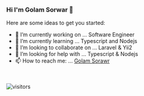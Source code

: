 ### Hi I'm Golam Sorwar 👋

Here are some ideas to get you started:

- 🔭 I’m currently working on ... Software Engineer
- 🌱 I’m currently learning ... Typescript and Nodejs
- 👯 I’m looking to collaborate on ... Laravel & Yii2
- 🤔 I’m looking for help with ... Typescript & Nodejs
- 📫 How to reach me: ... [Golam Sorawr](http://golamsorwar.com/)

<br/>

![visitors](https://visitor-badge.laobi.icu/badge?page_id=golam-sorwar.golam-sorwar)

